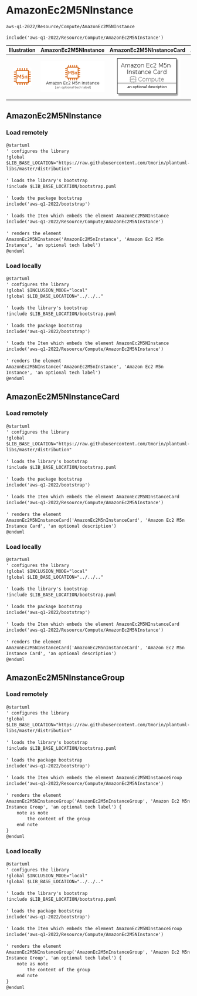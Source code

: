 # AmazonEc2M5NInstance


```text
aws-q1-2022/Resource/Compute/AmazonEc2M5NInstance
```

```text
include('aws-q1-2022/Resource/Compute/AmazonEc2M5NInstance')
```



| Illustration | AmazonEc2M5NInstance | AmazonEc2M5NInstanceCard | AmazonEc2M5NInstanceGroup |
| :---: | :---: | :---: | :---: |
| ![illustration for Illustration](../../../aws-q1-2022/Resource/Compute/AmazonEc2M5NInstance.png) | ![illustration for AmazonEc2M5NInstance](../../../aws-q1-2022/Resource/Compute/AmazonEc2M5NInstance.Local.png) | ![illustration for AmazonEc2M5NInstanceCard](../../../aws-q1-2022/Resource/Compute/AmazonEc2M5NInstanceCard.Local.png) | ![illustration for AmazonEc2M5NInstanceGroup](../../../aws-q1-2022/Resource/Compute/AmazonEc2M5NInstanceGroup.Local.png) |




## AmazonEc2M5NInstance

### Load remotely
```plantuml
@startuml
' configures the library
!global $LIB_BASE_LOCATION="https://raw.githubusercontent.com/tmorin/plantuml-libs/master/distribution"

' loads the library's bootstrap
!include $LIB_BASE_LOCATION/bootstrap.puml

' loads the package bootstrap
include('aws-q1-2022/bootstrap')

' loads the Item which embeds the element AmazonEc2M5NInstance
include('aws-q1-2022/Resource/Compute/AmazonEc2M5NInstance')

' renders the element
AmazonEc2M5NInstance('AmazonEc2M5nInstance', 'Amazon Ec2 M5n Instance', 'an optional tech label')
@enduml
```

### Load locally
```plantuml
@startuml
' configures the library
!global $INCLUSION_MODE="local"
!global $LIB_BASE_LOCATION="../../.."

' loads the library's bootstrap
!include $LIB_BASE_LOCATION/bootstrap.puml

' loads the package bootstrap
include('aws-q1-2022/bootstrap')

' loads the Item which embeds the element AmazonEc2M5NInstance
include('aws-q1-2022/Resource/Compute/AmazonEc2M5NInstance')

' renders the element
AmazonEc2M5NInstance('AmazonEc2M5nInstance', 'Amazon Ec2 M5n Instance', 'an optional tech label')
@enduml
```

## AmazonEc2M5NInstanceCard

### Load remotely
```plantuml
@startuml
' configures the library
!global $LIB_BASE_LOCATION="https://raw.githubusercontent.com/tmorin/plantuml-libs/master/distribution"

' loads the library's bootstrap
!include $LIB_BASE_LOCATION/bootstrap.puml

' loads the package bootstrap
include('aws-q1-2022/bootstrap')

' loads the Item which embeds the element AmazonEc2M5NInstanceCard
include('aws-q1-2022/Resource/Compute/AmazonEc2M5NInstance')

' renders the element
AmazonEc2M5NInstanceCard('AmazonEc2M5nInstanceCard', 'Amazon Ec2 M5n Instance Card', 'an optional description')
@enduml
```

### Load locally
```plantuml
@startuml
' configures the library
!global $INCLUSION_MODE="local"
!global $LIB_BASE_LOCATION="../../.."

' loads the library's bootstrap
!include $LIB_BASE_LOCATION/bootstrap.puml

' loads the package bootstrap
include('aws-q1-2022/bootstrap')

' loads the Item which embeds the element AmazonEc2M5NInstanceCard
include('aws-q1-2022/Resource/Compute/AmazonEc2M5NInstance')

' renders the element
AmazonEc2M5NInstanceCard('AmazonEc2M5nInstanceCard', 'Amazon Ec2 M5n Instance Card', 'an optional description')
@enduml
```

## AmazonEc2M5NInstanceGroup

### Load remotely
```plantuml
@startuml
' configures the library
!global $LIB_BASE_LOCATION="https://raw.githubusercontent.com/tmorin/plantuml-libs/master/distribution"

' loads the library's bootstrap
!include $LIB_BASE_LOCATION/bootstrap.puml

' loads the package bootstrap
include('aws-q1-2022/bootstrap')

' loads the Item which embeds the element AmazonEc2M5NInstanceGroup
include('aws-q1-2022/Resource/Compute/AmazonEc2M5NInstance')

' renders the element
AmazonEc2M5NInstanceGroup('AmazonEc2M5nInstanceGroup', 'Amazon Ec2 M5n Instance Group', 'an optional tech label') {
    note as note
        the content of the group
    end note
}
@enduml
```

### Load locally
```plantuml
@startuml
' configures the library
!global $INCLUSION_MODE="local"
!global $LIB_BASE_LOCATION="../../.."

' loads the library's bootstrap
!include $LIB_BASE_LOCATION/bootstrap.puml

' loads the package bootstrap
include('aws-q1-2022/bootstrap')

' loads the Item which embeds the element AmazonEc2M5NInstanceGroup
include('aws-q1-2022/Resource/Compute/AmazonEc2M5NInstance')

' renders the element
AmazonEc2M5NInstanceGroup('AmazonEc2M5nInstanceGroup', 'Amazon Ec2 M5n Instance Group', 'an optional tech label') {
    note as note
        the content of the group
    end note
}
@enduml
```

